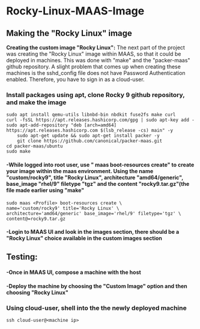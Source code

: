 # Rocky-Linux-MAAS-Image

<h2>Making the "Rocky Linux" image</h2>

**Creating the custom image "Rocky Linux":**
The next part of the project was creating the "Rocky Linux" image within MAAS, so that it could be deployed in machines. This was done with "make" and the "packer-maas" github repository. A slight problem that comes up when creating these machines is the sshd_config file does not have Password Authentication enabled. Therefore, you have to sign in as a cloud-user. 

<h3>Install packages using apt, clone Rocky 9 github repository, and make the image</h3>

	sudo apt install qemu-utils libnbd-bin nbdkit fuse2fs make curl
  	curl -fsSL https://apt.releases.hashicorp.com/gpg | sudo apt-key add -
   	sudo apt-add-repository "deb [arch=amd64] https://apt.releases.hashicorp.com $(lsb_release -cs) main" -y
    	sudo apt-get update && sudo apt-get install packer -y
    	git clone https://github.com/canonical/packer-maas.git
	cd packer-maas/ubuntu
 	sudo make

<h4>-While logged into root user, use "<Profile> maas boot-resources create" to create your image within the maas environment. Using the name "custom/rocky9", title "Rocky Linux", architecture "amd64/generic", base_image "rhel/9" filetype "tgz" and the content "rocky9.tar.gz"(the file made earlier using "make"</h4>

	sudo maas <Profile> boot-resources create \
    name='custom/rocky9' title='Rocky Linux' \
    architecture='amd64/generic' base_image='rhel/9' filetype='tgz' \
    content@=rocky9.tar.gz

<h4>-Login to MAAS UI and look in the images section, there should be a "Rocky Linux" choice available in the custom images section</h4>

**<h2>Testing:</h2>**

<h4>-Once in MAAS UI, compose a machine with the host</h4>

<h4>-Deploy the machine by choosing the "Custom Image" option and then choosing "Rocky Linux"</h4>

<h3>Using cloud-user, shell into the the newly deployed machine</h3>

	ssh cloud-user@<machine ip>
